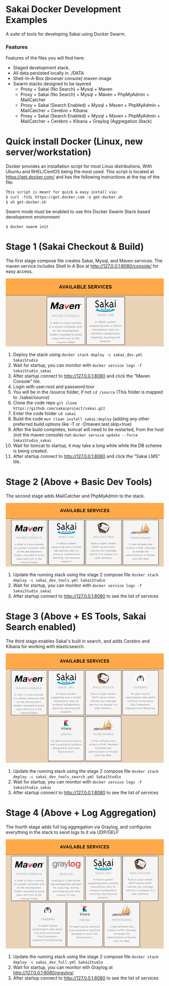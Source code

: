 # Sakai Docker Development Examples

A suite of tools for developing Sakai using Docker Swarm.

### Features
Features of the files you will find here:

* Staged development stack.
* All data persisted locally in ./DATA
* Shell-In-A-Box (browser console) maven image
* Swarm stacks designed to be layered
  * Proxy + Sakai (No Search) + Mysql + Maven
  * Proxy + Sakai (No Search) + Mysql + Maven + PhpMyAdmin + MailCatcher
  * Proxy + Sakai (Search Enabled) + Mysql + Maven + PhpMyAdmin + MailCatcher + Cerebro + Kibana
  * Proxy + Sakai (Search Enabled) + Mysql + Maven + PhpMyAdmin + MailCatcher + Cerebro + Kibana + Graylog (Aggregation Stack)

# Quick install Docker (Linux, new server/workstation)
Docker provides an installation script for most Linux distributions, With Ubuntu and RHEL/CentOS being the most used. 
This script is located at https://get.docker.com/ and has the following instructions at the top of the file:

    This script is meant for quick & easy install via:
    $ curl -fsSL https://get.docker.com -o get-docker.sh
    $ sh get-docker.sh

Swarm mode must be enabled to use this Docker Swarm Stack based developemnt environment

    $ docker swarm init 

# Stage 1 (Sakai Checkout & Build)
The first stage compose file creates Sakai, Mysql, and Maven services. The maven service includes Shell In A Box at http://127.0.0.1:8080/console/ for easy access.

![Maven+Sakai](DATA/ROOT/images/stack_base.png?raw=true "Services")

 1. Deploy the stack using `docker stack deploy -c sakai_dev.yml SakaiStudio`
 1. Wait for startup, you can monitor with `docker service logs -f SakaiStudio_sakai`
 1. After startup connect to http://127.0.0.1:8080 and click the "Maven Console" tile.
 1. Login with user:root and password:toor
 1. You will be in the /source folder, if not `cd /source` (This folder is mapped to ./sakai/source)
 1. Clone the code repo `git clone https://github.com/sakaiproject/sakai.git`
 1. Enter the code folder `cd sakai`
 1. Build the code `mvn clean install sakai:deploy` (adding any other preferred build options like -T <threads> or -Dmaven.test.skip=true)
 1. After the build completes, tomcat will need to be restarted, from the host (not the maven console) run `docker service update --force SakaiStudio_sakai`
 1. Wait for tomcat to startup, it may take a long while while the DB scheme is being created.
 1. After startup connect to http://127.0.0.1:8080 and click the "Sakai LMS" tile.

# Stage 2 (Above + Basic Dev Tools)
The second stage adds MailCatcher and PhpMyAdmin to the stack.

![Maven+Sakai+Mailcatcher+PhpMyAdmin](DATA/ROOT/images/stack_tools.png?raw=true "Services")

 1. Update the running stack using the stage 2 compose file `docker stack deploy -c sakai_dev_tools.yml SakaiStudio`
 1. Wait for startup, you can monitor with `docker service logs -f SakaiStudio_sakai`
 1. After startup connect to http://127.0.0.1:8080 to see the list of services

# Stage 3 (Above + ES Tools, Sakai Search enabled)
The third stage enables Sakai's built in search, and adds Cerebro and Kibana for working with elasticsearch.

![Maven+Sakai+Mailcatcher+PhpMyAdmin+Cerebro+Kibana](DATA/ROOT/images/stack_search.png?raw=true "Services")

 1. Update the running stack using the stage 2 compose file `docker stack deploy -c sakai_dev_tools_search.yml SakaiStudio`
 1. Wait for startup, you can monitor with `docker service logs -f SakaiStudio_sakai`
 1. After startup connect to http://127.0.0.1:8080 to see the list of services

# Stage 4 (Above + Log Aggregation)
The fourth stage adds full log aggregation via Graylog, and configures everything in the stack to send logs to it via UDP/GELF

![Maven+Sakai+Mailcatcher+PhpMyAdmin+Cerebro+Kibana+Graylog](DATA/ROOT/images/stack_full.png?raw=true "Services")

 1. Update the running stack using the stage 2 compose file `docker stack deploy -c sakai_dev_full.yml SakaiStudio`
 1. Wait for startup, you can monitor eith Graylog at http://127.0.0.1:8080/graylog/
 1. After startup connect to http://127.0.0.1:8080 to see the list of services


